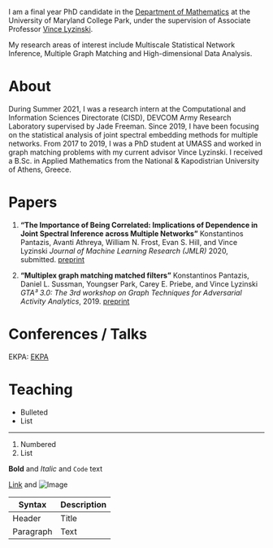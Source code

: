 <!--## Welcome to GitHub Pages

You can use the [editor on GitHub](https://github.com/kpantazis/-kpantazis.github.io/edit/main/README.md) to maintain and preview the content for your website in Markdown files.

Whenever you commit to this repository, GitHub Pages will run [Jekyll](https://jekyllrb.com/) to rebuild the pages in your site, from the content in your Markdown files.-->

I am a final year PhD candidate in the [Department of Mathematics](https://www-math.umd.edu/) at the University of Maryland College Park, under the supervision of Associate Professor [Vince Lyzinski](https://www.math.umd.edu/~vlyzinsk/).

My research areas of interest include Multiscale Statistical Network Inference, Multiple Graph Matching and High-dimensional Data Analysis.

# About
During Summer 2021, I was a research intern at the Computational and Information Sciences Directorate (CISD), DEVCOM Army Research Laboratory supervised by Jade Freeman.
Since 2019, I have been focusing on the statistical analysis of joint spectral embedding methods for multiple networks. From 2017 to 2019, I was a PhD student at UMASS and worked in graph matching problems with my current advisor Vince Lyzinski. I received a B.Sc. in Applied Mathematics from the National & Kapodistrian University of Athens, Greece.

# Papers
1. **“The Importance of Being Correlated: Implications of Dependence in Joint Spectral Inference across Multiple Networks”**
   Konstantinos Pantazis, Avanti Athreya, William N. Frost, Evan S. Hill, and Vince Lyzinski
   _Journal of Machine Learning Research (JMLR)_ 2020, submitted.
   [preprint](https://arxiv.org/abs/2008.00163)
   
4. **“Multiplex graph matching matched filters”** 
   Konstantinos Pantazis, Daniel L. Sussman, Youngser Park, Carey E. Priebe, and Vince Lyzinski
   _GTA³ 3.0: The 3rd workshop on Graph Techniques for Adversarial Activity Analytics_, 2019.
   [preprint](https://arxiv.org/abs/1908.02572)
   
# Conferences / Talks
EKPA: [EKPA](https://www.math.uoa.gr/anakoinoseis_kai_ekdiloseis/proboli_anakoinosis/seminario_statistikis_kai_epicheirisiakis_ereynas_k_pantazis/)

# Teaching
- Bulleted
- List
---
1. Numbered
2. List

**Bold** and _Italic_ and `Code` text

[Link](url) and ![Image](src)

| Syntax | Description |
| ----------- | ----------- |
| Header | Title |
| Paragraph | Text | 

<!--For more details see [Basic writing and formatting syntax](https://docs.github.com/en/github/writing-on-github/getting-started-with-writing-and-formatting-on-github/basic-writing-and-formatting-syntax).

### Jekyll Themes

Your Pages site will use the layout and styles from the Jekyll theme you have selected in your [repository settings](https://github.com/kpantazis/-kpantazis.github.io/settings/pages). The name of this theme is saved in the Jekyll `_config.yml` configuration file.

### Support or Contact

Having trouble with Pages? Check out our [documentation](https://docs.github.com/categories/github-pages-basics/) or [contact support](https://support.github.com/contact) and we’ll help you sort it out.-->
